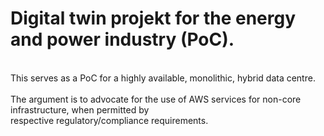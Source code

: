 # Digital twin projekt for the energy and power industry (PoC). 
<br> This serves as a PoC for a highly available, monolithic, hybrid data centre.
<br>
<br>The argument is to advocate for the use of AWS services for non-core infrastructure, when permitted by 
<br>respective regulatory/compliance requirements.
<br>
